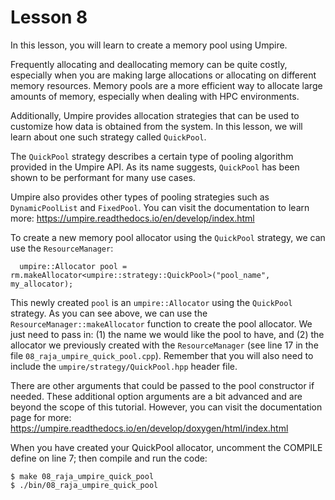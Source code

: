 # Lesson 8

In this lesson, you will learn to create a memory pool using Umpire.

Frequently allocating and deallocating memory can be quite costly, especially when you are making large allocations or allocating on different memory resources. 
Memory pools are a more efficient way to allocate large amounts of memory, especially when dealing with HPC environments.

Additionally, Umpire provides allocation strategies that can be used to customize how data is obtained from the system.
In this lesson, we will learn about one such strategy called `QuickPool`. 

The `QuickPool` strategy describes a certain type of pooling algorithm provided in the Umpire API. 
As its name suggests, `QuickPool` has been shown to be performant for many use cases. 

Umpire also provides other types of pooling strategies such as `DynamicPoolList` and `FixedPool`. 
You can visit the documentation to learn more: https://umpire.readthedocs.io/en/develop/index.html 

To create a new memory pool allocator using the `QuickPool` strategy, we can use the `ResourceManager`:
```
  umpire::Allocator pool = rm.makeAllocator<umpire::strategy::QuickPool>("pool_name", my_allocator);
```

This newly created `pool` is an `umpire::Allocator` using the `QuickPool` strategy. As you can see above, we can use the `ResourceManager::makeAllocator` function to create the pool allocator. We just need to pass 
in: (1) the name we would like the pool to have, and (2) the allocator we previously created with the `ResourceManager` (see line 17 in the
file `08_raja_umpire_quick_pool.cpp`). Remember that you will also need to include the `umpire/strategy/QuickPool.hpp` header file.

There are other arguments that could be passed to the pool constructor if needed. These additional option arguments are a bit advanced and are beyond the scope of this tutorial. However, you can visit the documentation page for more: https://umpire.readthedocs.io/en/develop/doxygen/html/index.html

When you have created your QuickPool allocator, uncomment the COMPILE define on line 7;
then compile and run the code:
```
$ make 08_raja_umpire_quick_pool
$ ./bin/08_raja_umpire_quick_pool
```

